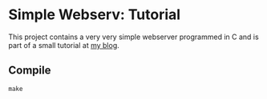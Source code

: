 # Simple Webserv: Tutorial

This project contains a very very simple webserver programmed in C and is part of a small tutorial at
[my blog](http://tech.feedyourhead.at/content/how-program-very-simple-webserver-c).

## Compile

```
make

```

